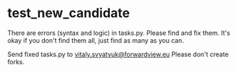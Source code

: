 # test_new_candidate

There are errors (syntax and logic) in tasks.py.
Please find and fix them.
It's okay if you don't find them all, just find as many as you can.

Send fixed tasks.py to vitaly.svyatyuk@forwardview.eu
Please don't create forks.